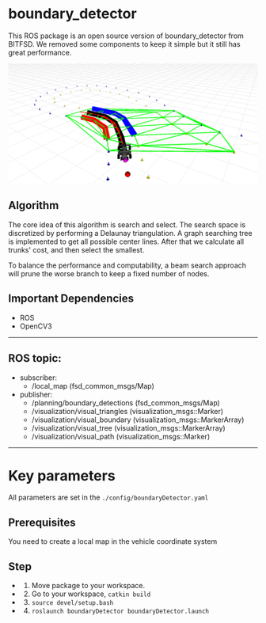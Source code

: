 # boundary_detector

This ROS package is an open source version of boundary_detector from BITFSD. We removed some components to keep it simple but it still has great performance.  

<p align="center"> 
<img src="boundary_detector_demo.png">
</p>

## Algorithm

The core idea of this algorithm is search and select. The search space is discretized by performing a Delaunay triangulation. A graph searching tree is implemented to get all possible center lines. After that we calculate all trunks' cost, and then select the smallest.  

To balance the performance and computability, a beam search approach will prune the worse branch to keep a fixed number of nodes.  

## Important Dependencies
* ROS
* OpenCV3

---
## ROS topic:
* subscriber:
	- /local_map (fsd_common_msgs/Map)
* publisher:	
	- /planning/boundary_detections (fsd_common_msgs/Map)
	- /visualization/visual_triangles (visualization_msgs::Marker)
	- /visualization/visual_boundary (visualization_msgs::MarkerArray)
	- /visualization/visual_tree (visualization_msgs::MarkerArray)
	- /visualization/visual_path (visualization_msgs::Marker)

---
# Key parameters

All parameters are set in the `./config/boundaryDetector.yaml` 

## Prerequisites

You need to create a local map in the vehicle coordinate system

## Step

* 1. Move package to your workspace.
* 2. Go to your workspace,  `catkin build`
* 3. `source devel/setup.bash`
* 4. `roslaunch boundaryDetector boundaryDetector.launch`
